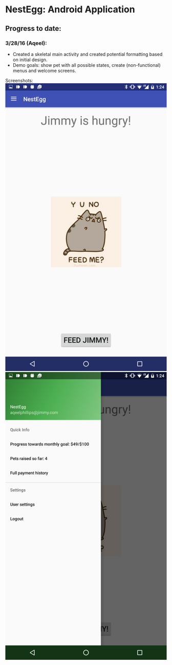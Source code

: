 # NestEgg: Android Application

## Progress to date:

### 3/28/16 (Aqeel):
* Created a skeletal main activity and created potential formatting based on initial design.
* Demo goals: show pet with all possible states, create (non-functional) menus and welcome screens.

Screenshots:
![Main screen](screenshots/3_28_16_main.png)
![Settings menu](screenshots/3_28_16_settings.png)
